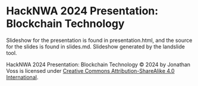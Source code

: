 # HackNWA 2024 Presentation: Blockchain Technology

Slideshow for the presentation is found in presentation.html, and the source
for the slides is found in slides.md. Slideshow generated by the landslide
tool.

HackNWA 2024 Presentation: Blockchain Technology © 2024 by Jonathan Voss is
licensed under
[Creative Commons Attribution-ShareAlike 4.0 International](https://creativecommons.org/licenses/by-sa/4.0/?ref=chooser-v1).

